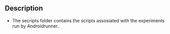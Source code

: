 
## Description


- The secripts folder contains the scripts assosiated with the experiments run by Androidrunner.

